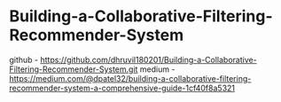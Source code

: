 # Building-a-Collaborative-Filtering-Recommender-System
github - https://github.com/dhruvil180201/Building-a-Collaborative-Filtering-Recommender-System.git
medium - https://medium.com/@dpatel32/building-a-collaborative-filtering-recommender-system-a-comprehensive-guide-1cf40f8a5321
